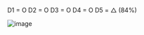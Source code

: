 D1 = O
D2 = O
D3 = O
D4 = O
D5 = △ (84%)

![image](https://github.com/user-attachments/assets/e5ad1ba1-fb85-49fc-a0b6-c5d398ef36cf)
